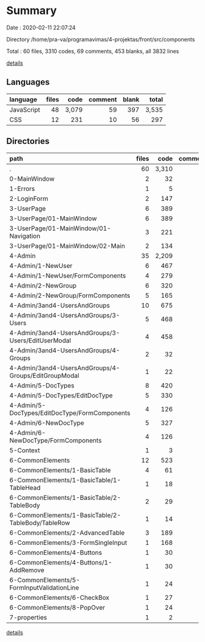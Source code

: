 # Summary

Date : 2020-02-11 22:07:24

Directory /home/pra-va/programavimas/4-projektas/front/src/components

Total : 60 files,  3310 codes, 69 comments, 453 blanks, all 3832 lines

[details](details.md)

## Languages
| language | files | code | comment | blank | total |
| :--- | ---: | ---: | ---: | ---: | ---: |
| JavaScript | 48 | 3,079 | 59 | 397 | 3,535 |
| CSS | 12 | 231 | 10 | 56 | 297 |

## Directories
| path | files | code | comment | blank | total |
| :--- | ---: | ---: | ---: | ---: | ---: |
| . | 60 | 3,310 | 69 | 453 | 3,832 |
| 0-MainWindow | 2 | 32 | 0 | 10 | 42 |
| 1-Errors | 1 | 5 | 0 | 3 | 8 |
| 2-LoginForm | 2 | 147 | 7 | 18 | 172 |
| 3-UserPage | 6 | 389 | 1 | 55 | 445 |
| 3-UserPage/01-MainWindow | 6 | 389 | 1 | 55 | 445 |
| 3-UserPage/01-MainWindow/01-Navigation | 3 | 221 | 1 | 34 | 256 |
| 3-UserPage/01-MainWindow/02-Main | 2 | 134 | 0 | 15 | 149 |
| 4-Admin | 35 | 2,209 | 37 | 284 | 2,530 |
| 4-Admin/1-NewUser | 6 | 467 | 0 | 62 | 529 |
| 4-Admin/1-NewUser/FormComponents | 4 | 279 | 0 | 36 | 315 |
| 4-Admin/2-NewGroup | 6 | 320 | 0 | 38 | 358 |
| 4-Admin/2-NewGroup/FormComponents | 5 | 165 | 0 | 26 | 191 |
| 4-Admin/3and4-UsersAndGroups | 10 | 675 | 2 | 86 | 763 |
| 4-Admin/3and4-UsersAndGroups/3-Users | 5 | 468 | 0 | 58 | 526 |
| 4-Admin/3and4-UsersAndGroups/3-Users/EditUserModal | 4 | 458 | 0 | 55 | 513 |
| 4-Admin/3and4-UsersAndGroups/4-Groups | 2 | 32 | 0 | 6 | 38 |
| 4-Admin/3and4-UsersAndGroups/4-Groups/EditGroupModal | 1 | 22 | 0 | 3 | 25 |
| 4-Admin/5-DocTypes | 8 | 420 | 18 | 56 | 494 |
| 4-Admin/5-DocTypes/EditDocType | 5 | 330 | 17 | 43 | 390 |
| 4-Admin/5-DocTypes/EditDocType/FormComponents | 4 | 126 | 0 | 23 | 149 |
| 4-Admin/6-NewDocType | 5 | 327 | 17 | 42 | 386 |
| 4-Admin/6-NewDocType/FormComponents | 4 | 126 | 0 | 23 | 149 |
| 5-Context | 1 | 3 | 0 | 3 | 6 |
| 6-CommonElements | 12 | 523 | 23 | 78 | 624 |
| 6-CommonElements/1-BasicTable | 4 | 61 | 0 | 15 | 76 |
| 6-CommonElements/1-BasicTable/1-TableHead | 1 | 18 | 0 | 4 | 22 |
| 6-CommonElements/1-BasicTable/2-TableBody | 2 | 29 | 0 | 8 | 37 |
| 6-CommonElements/1-BasicTable/2-TableBody/TableRow | 1 | 14 | 0 | 5 | 19 |
| 6-CommonElements/2-AdvancedTable | 3 | 189 | 13 | 29 | 231 |
| 6-CommonElements/3-FormSingleInput | 1 | 168 | 4 | 14 | 186 |
| 6-CommonElements/4-Buttons | 1 | 30 | 0 | 6 | 36 |
| 6-CommonElements/4-Buttons/1-AddRemove | 1 | 30 | 0 | 6 | 36 |
| 6-CommonElements/5-FormInputValidationLine | 1 | 24 | 1 | 3 | 28 |
| 6-CommonElements/6-CheckBox | 1 | 27 | 4 | 6 | 37 |
| 6-CommonElements/8-PopOver | 1 | 24 | 1 | 5 | 30 |
| 7-properties | 1 | 2 | 1 | 2 | 5 |

[details](details.md)